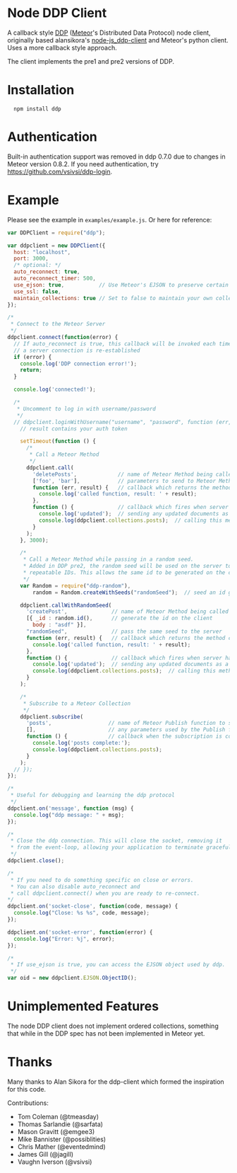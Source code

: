 Node DDP Client
===============

A callback style [DDP](https://github.com/meteor/meteor/blob/devel/packages/livedata/DDP.md) ([Meteor](http://meteor.com/)'s Distributed Data Protocol) node client, originally based alansikora's [node-js_ddp-client](https://github.com/alansikora/node-js_ddp-client) and Meteor's python client. Uses a more callback style approach.

The client implements the pre1 and pre2 versions of DDP.

Installation
============

```
  npm install ddp
```

Authentication
==============
Built-in authentication support was removed in ddp 0.7.0 due to changes in Meteor version 0.8.2. If you need authentication, try https://github.com/vsivsi/ddp-login.


Example
=======

Please see the example in `examples/example.js`. Or here for reference:

```js
var DDPClient = require("ddp");

var ddpclient = new DDPClient({
  host: "localhost",
  port: 3000,
  /* optional: */
  auto_reconnect: true,
  auto_reconnect_timer: 500,
  use_ejson: true,           // Use Meteor's EJSON to preserve certain data types.
  use_ssl: false,
  maintain_collections: true // Set to false to maintain your own collections.
});

/*
 * Connect to the Meteor Server
 */
ddpclient.connect(function(error) {
  // If auto_reconnect is true, this callback will be invoked each time
  // a server connection is re-established
  if (error) {
    console.log('DDP connection error!');
    return;
  }

  console.log('connected!');

  /*
   * Uncomment to log in with username/password
   */
  // ddpclient.loginWithUsername("username", "password", function (err, result) {
    // result contains your auth token

    setTimeout(function () {
      /*
       * Call a Meteor Method
       */
      ddpclient.call(
        'deletePosts',             // name of Meteor Method being called
        ['foo', 'bar'],            // parameters to send to Meteor Method
        function (err, result) {   // callback which returns the method call results
          console.log('called function, result: ' + result);
        },
        function () {              // callback which fires when server has finished
          console.log('updated');  // sending any updated documents as a result of
          console.log(ddpclient.collections.posts);  // calling this method
        }
      );
    }, 3000);

    /*
     * Call a Meteor Method while passing in a random seed.
     * Added in DDP pre2, the random seed will be used on the server to generate
     * repeatable IDs. This allows the same id to be generated on the client and server
     */
    var Random = require("ddp-random"),
        random = Random.createWithSeeds("randomSeed");  // seed an id generator

    ddpclient.callWithRandomSeed(
      'createPost',              // name of Meteor Method being called
      [{ _id : random.id(),      // generate the id on the client
        body : "asdf" }],
      "randomSeed",              // pass the same seed to the server
      function (err, result) {   // callback which returns the method call results
        console.log('called function, result: ' + result);
      },
      function () {              // callback which fires when server has finished
        console.log('updated');  // sending any updated documents as a result of
        console.log(ddpclient.collections.posts);  // calling this method
      }
    );

    /*
     * Subscribe to a Meteor Collection
     */
    ddpclient.subscribe(
      'posts',                  // name of Meteor Publish function to subscribe to
      [],                       // any parameters used by the Publish function
      function () {             // callback when the subscription is complete
        console.log('posts complete:');
        console.log(ddpclient.collections.posts);
      }
    );
  // });
});

/*
 * Useful for debugging and learning the ddp protocol
 */
ddpclient.on('message', function (msg) {
  console.log("ddp message: " + msg);
});

/*
 * Close the ddp connection. This will close the socket, removing it
 * from the event-loop, allowing your application to terminate gracefully
 */
ddpclient.close();

/*
 * If you need to do something specific on close or errors.
 * You can also disable auto_reconnect and
 * call ddpclient.connect() when you are ready to re-connect.
*/
ddpclient.on('socket-close', function(code, message) {
  console.log("Close: %s %s", code, message);
});

ddpclient.on('socket-error', function(error) {
  console.log("Error: %j", error);
});

/*
 * If use_ejson is true, you can access the EJSON object used by ddp.
 */
var oid = new ddpclient.EJSON.ObjectID();
```

Unimplemented Features
====
The node DDP client does not implement ordered collections, something that while in the DDP spec has not been implemented in Meteor yet.

Thanks
======

Many thanks to Alan Sikora for the ddp-client which formed the inspiration for this code.

Contributions:
 * Tom Coleman (@tmeasday)
 * Thomas Sarlandie (@sarfata)
 * Mason Gravitt (@emgee3)
 * Mike Bannister (@possiblities)
 * Chris Mather (@eventedmind)
 * James Gill (@jagill)
 * Vaughn Iverson (@vsivsi)
